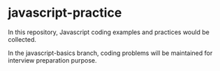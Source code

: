 # javascript-practice
In this repository, Javascript coding examples and practices would be collected. 

In the javascript-basics branch, coding problems will be maintained for interview preparation purpose.
